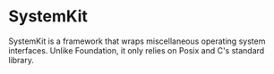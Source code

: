 # SystemKit

SystemKit is a framework that wraps miscellaneous operating system interfaces.
Unlike Foundation, it only relies on Posix and C's standard library.
